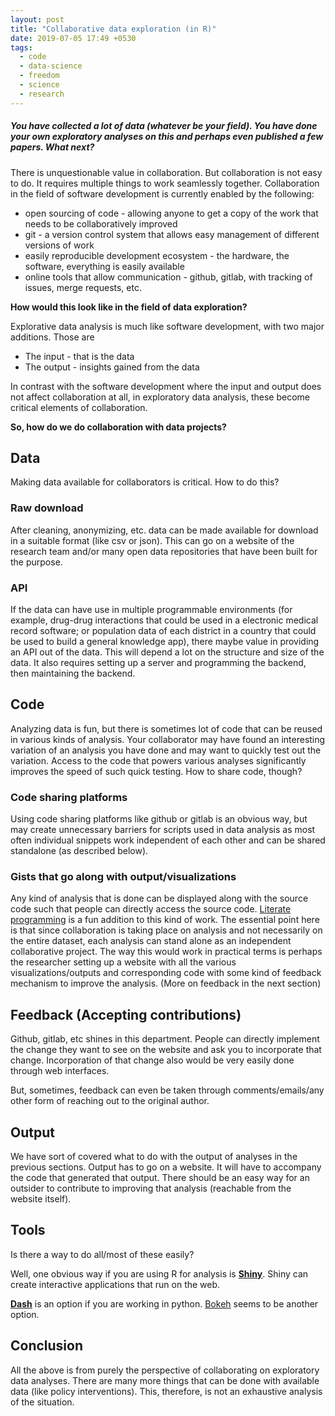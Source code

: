 ```yaml
---
layout: post
title: "Collaborative data exploration (in R)"
date: 2019-07-05 17:49 +0530
tags:
  - code
  - data-science
  - freedom
  - science
  - research
---
```


##### You have collected a lot of data (whatever be your field). You have done your own exploratory analyses on this and perhaps even published a few papers. What next? #####

There is unquestionable value in collaboration. But collaboration is not easy to do. It requires multiple things to work seamlessly together. Collaboration in the field of software development is currently enabled by the following:

* open sourcing of code - allowing anyone to get a copy of the work that needs to be collaboratively improved
* git - a version control system that allows easy management of different versions of work
* easily reproducible development ecosystem - the hardware, the software, everything is easily available
* online tools that allow communication - github, gitlab, with tracking of issues, merge requests, etc.

**How would this look like in the field of data exploration?**

Explorative data analysis is much like software development, with two major additions. Those are

* The input - that is the data
* The output - insights gained from the data

In contrast with the software development where the input and output does not affect collaboration at all, in exploratory data analysis, these become critical elements of collaboration.

**So, how do we do collaboration with data projects?**

## Data ##

Making data available for collaborators is critical. How to do this?

### Raw download ###

After cleaning, anonymizing, etc. data can be made available for download in a suitable format (like csv or json). This can go on a website of the research team and/or many open data repositories that have been built for the purpose.

### API ###

If the data can have use in multiple programmable environments (for example, drug-drug interactions that could be used in a electronic medical record software; or population data of each district in a country that could be used to build a general knowledge app), there maybe value in providing an API out of the data. This will depend a lot on the structure and size of the data. It also requires setting up a server and programming the backend, then maintaining the backend.

## Code ##

Analyzing data is fun, but there is sometimes lot of code that can be reused in various kinds of analysis. Your collaborator may have found an interesting variation of an analysis you have done and may want to quickly test out the variation. Access to the code that powers various analyses significantly improves the speed of such quick testing. How to share code, though?

### Code sharing platforms ###

Using code sharing platforms like github or gitlab is an obvious way, but may create unnecessary barriers for scripts used in data analysis as most often individual snippets work independent of each other and can be shared standalone (as described below).

### Gists that go along with output/visualizations ###

Any kind of analysis that is done can be displayed along with the source code such that people can directly access the source code. [Literate programming](https://remi-daigle.github.io/2017-CHONe-Data/Rmarkdown.nb.html) is a fun addition to this kind of work. The essential point here is that since collaboration is taking place on analysis and not necessarily on the entire dataset, each analysis can stand alone as an independent collaborative project. The way this would work in practical terms is perhaps the researcher setting up a website with all the various visualizations/outputs and corresponding code with some kind of feedback mechanism to improve the analysis. (More on feedback in the next section)

## Feedback (Accepting contributions) ##

Github, gitlab, etc shines in this department. People can directly implement the change they want to see on the website and ask you to incorporate that change. Incorporation of that change also would be very easily done through web interfaces.

But, sometimes, feedback can even be taken through comments/emails/any other form of reaching out to the original author.

## Output ##

We have sort of covered what to do with the output of analyses in the previous sections. Output has to go on a website. It will have to accompany the code that generated that output. There should be an easy way for an outsider to contribute to improving that analysis (reachable from the website itself).

## Tools ##

Is there a way to do all/most of these easily?

Well, one obvious way if you are using R for analysis is **[Shiny](https://shiny.rstudio.com/)**. Shiny can create interactive applications that run on the web.

**[Dash](https://dash.plot.ly/)** is an option if you are working in python. [Bokeh](https://bokeh.pydata.org/en/latest/) seems to be another option.

## Conclusion ##

All the above is from purely the perspective of collaborating on exploratory data analyses. There are many more things that can be done with available data (like policy interventions). This, therefore, is not an exhaustive analysis of the situation.
